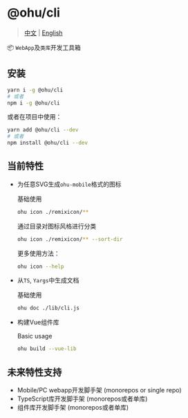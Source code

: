 # @ohu/cli

> [中文](./README.zh.md) | [English](./README.md)

📦 `WebApp`及`类库`开发工具箱

## 安装

```bash
yarn i -g @ohu/cli
# 或者
npm i -g @ohu/cli
```

或者在项目中使用：

```bash
yarn add @ohu/cli --dev
# 或者
npm install @ohu/cli --dev
```

## 当前特性

+ 为任意SVG生成`ohu-mobile`格式的图标

  基础使用

  ```bash
  ohu icon ./remixicon/**
  ```

  通过目录对图标风格进行分类

  ```bash
  ohu icon ./remixicon/** --sort-dir
  ```

  更多使用方法：

  ```bash
  ohu icon --help
  ```
+ 从`TS`, `Yargs`中生成文档

  基础使用

  ```bash
  ohu doc ./lib/cli.js
  ```
+ 构建Vue组件库

  Basic usage

  ```bash
  ohu build --vue-lib
  ```


## 未来特性支持

+ Mobile/PC webapp开发脚手架 (monorepos or single repo)
+ TypeScript库开发脚手架 (monorepos或者单库)
+ 组件库开发脚手架 (monorepos或者单库)
